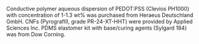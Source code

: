 Conductive polymer aqueous dispersion of 
PEDOT:PSS (Clevios PH1000) with concentration of 1-1.3 wt% was purchased from Heraeus Deutschland GmbH. 
CNFs (PyrografIII, grade PR-24-XT-HHT) were provided by Applied Sciences Inc. 
PDMS elastomer kit with base/curing agents (Sylgard 184) was from Dow Corning.
